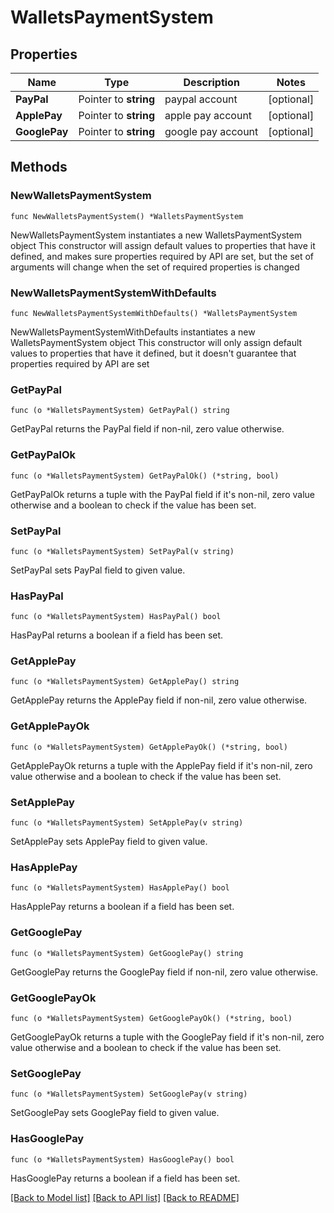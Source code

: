 # WalletsPaymentSystem

## Properties

Name | Type | Description | Notes
------------ | ------------- | ------------- | -------------
**PayPal** | Pointer to **string** | paypal account | [optional] 
**ApplePay** | Pointer to **string** | apple pay account | [optional] 
**GooglePay** | Pointer to **string** | google pay account | [optional] 

## Methods

### NewWalletsPaymentSystem

`func NewWalletsPaymentSystem() *WalletsPaymentSystem`

NewWalletsPaymentSystem instantiates a new WalletsPaymentSystem object
This constructor will assign default values to properties that have it defined,
and makes sure properties required by API are set, but the set of arguments
will change when the set of required properties is changed

### NewWalletsPaymentSystemWithDefaults

`func NewWalletsPaymentSystemWithDefaults() *WalletsPaymentSystem`

NewWalletsPaymentSystemWithDefaults instantiates a new WalletsPaymentSystem object
This constructor will only assign default values to properties that have it defined,
but it doesn't guarantee that properties required by API are set

### GetPayPal

`func (o *WalletsPaymentSystem) GetPayPal() string`

GetPayPal returns the PayPal field if non-nil, zero value otherwise.

### GetPayPalOk

`func (o *WalletsPaymentSystem) GetPayPalOk() (*string, bool)`

GetPayPalOk returns a tuple with the PayPal field if it's non-nil, zero value otherwise
and a boolean to check if the value has been set.

### SetPayPal

`func (o *WalletsPaymentSystem) SetPayPal(v string)`

SetPayPal sets PayPal field to given value.

### HasPayPal

`func (o *WalletsPaymentSystem) HasPayPal() bool`

HasPayPal returns a boolean if a field has been set.

### GetApplePay

`func (o *WalletsPaymentSystem) GetApplePay() string`

GetApplePay returns the ApplePay field if non-nil, zero value otherwise.

### GetApplePayOk

`func (o *WalletsPaymentSystem) GetApplePayOk() (*string, bool)`

GetApplePayOk returns a tuple with the ApplePay field if it's non-nil, zero value otherwise
and a boolean to check if the value has been set.

### SetApplePay

`func (o *WalletsPaymentSystem) SetApplePay(v string)`

SetApplePay sets ApplePay field to given value.

### HasApplePay

`func (o *WalletsPaymentSystem) HasApplePay() bool`

HasApplePay returns a boolean if a field has been set.

### GetGooglePay

`func (o *WalletsPaymentSystem) GetGooglePay() string`

GetGooglePay returns the GooglePay field if non-nil, zero value otherwise.

### GetGooglePayOk

`func (o *WalletsPaymentSystem) GetGooglePayOk() (*string, bool)`

GetGooglePayOk returns a tuple with the GooglePay field if it's non-nil, zero value otherwise
and a boolean to check if the value has been set.

### SetGooglePay

`func (o *WalletsPaymentSystem) SetGooglePay(v string)`

SetGooglePay sets GooglePay field to given value.

### HasGooglePay

`func (o *WalletsPaymentSystem) HasGooglePay() bool`

HasGooglePay returns a boolean if a field has been set.


[[Back to Model list]](../README.md#documentation-for-models) [[Back to API list]](../README.md#documentation-for-api-endpoints) [[Back to README]](../README.md)


